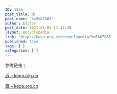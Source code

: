 ```yaml
---
ID: 1826
post_title: 淅
post_name: '%e6%b7%85'
author: Editor
post_date: 2021-01-03 11:17:28
layout: encyclopedia
link: 'http://kege.org.cn/encyclopedia/%e6%b7%85'
published: true
tags: [ ]
categories: [ ]
---
```

<!-- wp:paragraph -->
<p>参考链接：</p>
<p><a href="http://kege.org.cn/encyclopedia/%e6%b3%9d">泝 – kege.org.cn</a></p>
<p><a href="http://kege.org.cn/encyclopedia/%e5%95%ac">啬 – kege.org.cn</a></p>
<!-- /wp:paragraph -->

<!-- wp:embed {"url":"http://kege.org.cn/encyclopedia/%e5%95%ac%e5%95%ac","type":"wp-embed","providerNameSlug":"kege-org-cn","className":""} -->
<figure class="wp-block-embed is-type-wp-embed is-provider-kege-org-cn wp-block-embed-kege-org-cn">
<div class="wp-block-embed__wrapper"> </div>
</figure>
<!-- /wp:embed -->